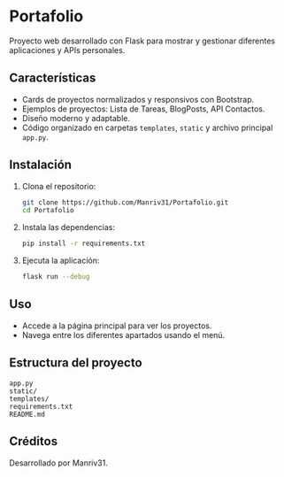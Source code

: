 
# Portafolio

Proyecto web desarrollado con Flask para mostrar y gestionar diferentes aplicaciones y APIs personales.

## Características

- Cards de proyectos normalizados y responsivos con Bootstrap.
- Ejemplos de proyectos: Lista de Tareas, BlogPosts, API Contactos.
- Diseño moderno y adaptable.
- Código organizado en carpetas `templates`, `static` y archivo principal `app.py`.

## Instalación

1. Clona el repositorio:
	```bash
	git clone https://github.com/Manriv31/Portafolio.git
	cd Portafolio
	```
2. Instala las dependencias:
	```bash
	pip install -r requirements.txt
	```
3. Ejecuta la aplicación:
	```bash
	flask run --debug
	```

## Uso

- Accede a la página principal para ver los proyectos.
- Navega entre los diferentes apartados usando el menú.

## Estructura del proyecto

```
app.py
static/
templates/
requirements.txt
README.md
```

## Créditos

Desarrollado por Manriv31.
